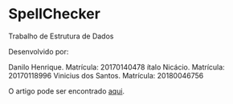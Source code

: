 # SpellChecker
Trabalho de Estrutura de Dados

Desenvolvido por:

Danilo Henrique. Matrícula: 20170140478
ítalo Nicácio. Matrícula: 20170118996
Vinicius dos Santos. Matrícula: 20180046756

O artigo pode ser encontrado [aqui](relatorio.pdf).


